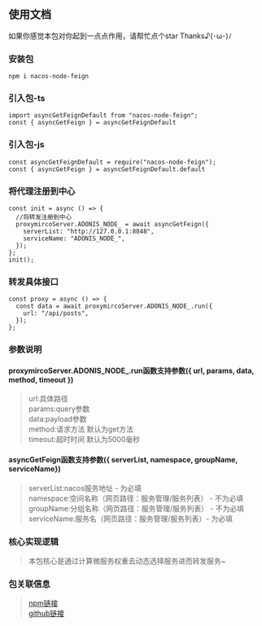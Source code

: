 ## 使用文档

如果你感觉本包对你起到一点点作用，请帮忙点个star Thanks♪(･ω･)ﾉ  


### 安装包
```
npm i nacos-node-feign
```
### 引入包-ts
```
import asyncGetFeignDefault from "nacos-node-feign";
const { asyncGetFeign } = asyncGetFeignDefault
```

### 引入包-js
```
const asyncGetFeignDefault = require("nacos-node-feign");
const { asyncGetFeign } = asyncGetFeignDefault.default
```


### 将代理注册到中心
```
const init = async () => {
  //将转发注册到中心
  proxymircoServer.ADONIS_NODE_ = await asyncGetFeign({
    serverList: "http://127.0.0.1:8848",
    serviceName: "ADONIS_NODE_",
  });
};
init();
```

### 转发具体接口
```
const proxy = async () => {
  const data = await proxymircoServer.ADONIS_NODE_.run({
    url: "/api/posts",
  });
};
```

### 参数说明
#### proxymircoServer.ADONIS_NODE_.run函数支持参数({ url, params, data, method, timeout })  
>url:具体路径  
>params:query参数  
>data:payload参数  
>method:请求方法 默认为get方法  
>timeout:超时时间 默认为5000毫秒  

#### asyncGetFeign函数支持参数({ serverList, namespace, groupName, serviceName})
>serverList:nacos服务地址 - 为必填  
>namespace:空间名称（网页路径：服务管理/服务列表） - 不为必填  
>groupName:分组名称（网页路径：服务管理/服务列表） - 不为必填  
>serviceName:服务名（网页路径：服务管理/服务列表）- 为必填  



### 核心实现逻辑
>本包核心是通过计算微服务权重去动态选择服务进而转发服务~  

### 包关联信息
>[npm链接](https://www.npmjs.com/package/nacos-node-feign)  
>[github链接](https://github.com/HanWuJiJack/nacos-node-feign)  


<!-- ts打包成js:npx tsc ./lib/index.ts -->

<!-- npx ts-node ./examples/examples-ts -->
<!-- node ./examples/examples-js -->

<!-- 注册：npm login -->
<!-- 登录：npm adduser -->
<!-- 发布版本： npm publish -->

<!-- 切回镜像
npm config set registry https://registry.npmjs.org/ -->



